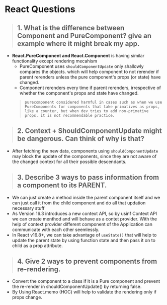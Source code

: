 # React Questions

>## 1. What is the difference between Component and PureComponent? give an example where it might break my app.


* **React.PureComponent and React.Component** is having similar functionality except rendering mecahism
	* PureComponent uses `shouldComponentUpdate` only shallowly compares the objects. which will help component to not rerender if parent rerenders unless the pure component's props (or state) have changed.
	* Component rerenders every time if parent rerenders, irrespective of whether the component's props and state have changed.
    >```purecomponent considered harmful in cases such as when we use PureComponents for components that take primatives as props, like a counter, but when dev tries to add non-primative props, it is not recommendable practice.```

>## 2. Context + ShouldComponentUpdate might be dangerous. Can think of why is that?
* After fetching the new  data, components using `shouldComponentUpdate` may block the update of the components, since they are not aware of the changed context for all their possible descendants.

>## 3. Describe 3 ways to pass information from a component to its PARENT.

* We can just create a method inside the parent component itself and we can just call it from the child component and do all that updation necessary stuff 
* As Version 16.3 introduces a new context API, so by usinf Context API we can create menthod and will behave as a contet provider. With the help of context provider different component of the Application can communicate with each other seemlessly.
* In React v16.8+, we can take advantage of `useState()` that will help to  update the parent state by using function state and then pass it on to child as a prop attribute.

>## 4. Give 2 ways to prevent components from re-rendering.
* Convert the component to a class if it is a Pure component and prevent the re-render in shouldComponentUpdate() by returning false.
* By Using React.memo (HOC) will help to validate the rendering only if props change.